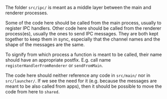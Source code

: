 The folder `src/ipc/` is meant as a middle layer between the main and renderer
processes.

Some of the code here should be called from the main process, usually to
register IPC handlers. Other code here should be called from the renderer
process(es), usually the ones to send IPC messages. They are both kept together
to keep them in sync, especially that the channel names and the shape of the
messages are the same.

To signify from which process a function is meant to be called, their name
should have an appropriate postfix. E.g. call name `registerHandlerFromRenderer`
or `sendFromMain`.

The code here should neither reference any code in `src/main/` nor in
`src/launcher/`. If we see the need for it (e.g. because the messages are meant
to be also called from apps), then it should be possible to move the code from
here to `shared`.
